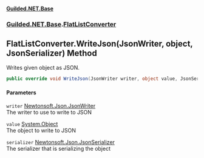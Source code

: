 #### [Guilded.NET.Base](Guilded_NET_Base.md 'Guilded.NET.Base')
### [Guilded.NET.Base](Guilded_NET_Base.md#Guilded_NET_Base 'Guilded.NET.Base').[FlatListConverter](FlatListConverter.md 'Guilded.NET.Base.FlatListConverter')
## FlatListConverter.WriteJson(JsonWriter, object, JsonSerializer) Method
Writes given object as JSON.  
```csharp
public override void WriteJson(JsonWriter writer, object value, JsonSerializer serializer);
```
#### Parameters
<a name='Guilded_NET_Base_FlatListConverter_WriteJson(JsonWriter_object_JsonSerializer)_writer'></a>
`writer` [Newtonsoft.Json.JsonWriter](https://docs.microsoft.com/en-us/dotnet/api/Newtonsoft.Json.JsonWriter 'Newtonsoft.Json.JsonWriter')  
The writer to use to write to JSON
  
<a name='Guilded_NET_Base_FlatListConverter_WriteJson(JsonWriter_object_JsonSerializer)_value'></a>
`value` [System.Object](https://docs.microsoft.com/en-us/dotnet/api/System.Object 'System.Object')  
The object to write to JSON
  
<a name='Guilded_NET_Base_FlatListConverter_WriteJson(JsonWriter_object_JsonSerializer)_serializer'></a>
`serializer` [Newtonsoft.Json.JsonSerializer](https://docs.microsoft.com/en-us/dotnet/api/Newtonsoft.Json.JsonSerializer 'Newtonsoft.Json.JsonSerializer')  
The serializer that is serializing the object
  
